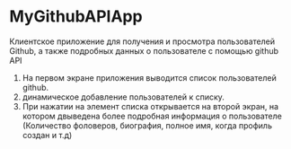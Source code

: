# MyGithubAPIApp
Клиентское приложение для получения и просмотра пользователей Github,  а также подробных данных о пользователе с помощью github API

1) На первом экране приложения выводится список пользователей github.
2) динамическое добавление пользователей к списку.
3) При нажатии на элемент списка открывается на второй экран, на котором двыведена более подробная информация о пользователе 
(Количество фоловеров, биография, полное имя, когда профиль создан и т.д)
